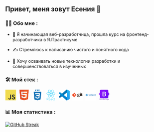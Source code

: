 ## Привет, меня зовут Есения 👋

### :woman_technologist: Обо мне :

- :seedling: Я начинающая веб-разработчица, прошла курс на фронтенд-разработчика в Я.Практикуме

- :writing_hand: Стремлюсь к написанию чиcтого и понятного кода

- :rocket: Хочу осваивать новые технологии разработки и совершенствоваться в изученных

### :hammer_and_wrench: Мой стек :
 <img src="https://github.com/devicons/devicon/blob/master/icons/javascript/javascript-original.svg" title="JavaScript" alt="JavaScript" width="35" height="35"/>&nbsp;
 <img src="https://github.com/devicons/devicon/blob/master/icons/html5/html5-original.svg" title="HTML5" alt="HTML" width="35" height="35"/>&nbsp;
 <img src="https://github.com/devicons/devicon/blob/master/icons/css3/css3-plain-wordmark.svg" title="CSS3" alt="CSS" width="35" height="35"/>&nbsp;
 <img src="https://github.com/devicons/devicon/blob/master/icons/react/react-original-wordmark.svg" title="react" alt="react" width="35" height="35"/>&nbsp;
 <img src="https://github.com/devicons/devicon/blob/master/icons/vscode/vscode-original.svg" title="vscode" alt="vscode" width="35" height="35"/>&nbsp;
 <img src="https://github.com/devicons/devicon/blob/master/icons/git/git-original-wordmark.svg" title="git" alt="git" width="35" height="35"/>&nbsp;
 <img src="https://github.com/devicons/devicon/blob/master/icons/webpack/webpack-original-wordmark.svg" title="webpack" alt="webpack" width="35" height="35"/>&nbsp;
 <img src="https://github.com/devicons/devicon/blob/master/icons/bootstrap/bootstrap-original-wordmark.svg" title="bootstrap" alt="bootstrap" width="35" height="35"/>&nbsp;

### :bar_chart: Моя статистика :

[![GitHub Streak](http://github-readme-streak-stats.herokuapp.com?user=esendoss&theme=buefy&hide_border=true&date_format=j%20M%5B%20Y%5D)](https://git.io/streak-stats)
